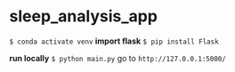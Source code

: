 # sleep_analysis_app
```$ conda activate venv```
__import flask__
```$ pip install Flask```

__run locally__
```$ python main.py```
go to ```http://127.0.0.1:5000/ ```
